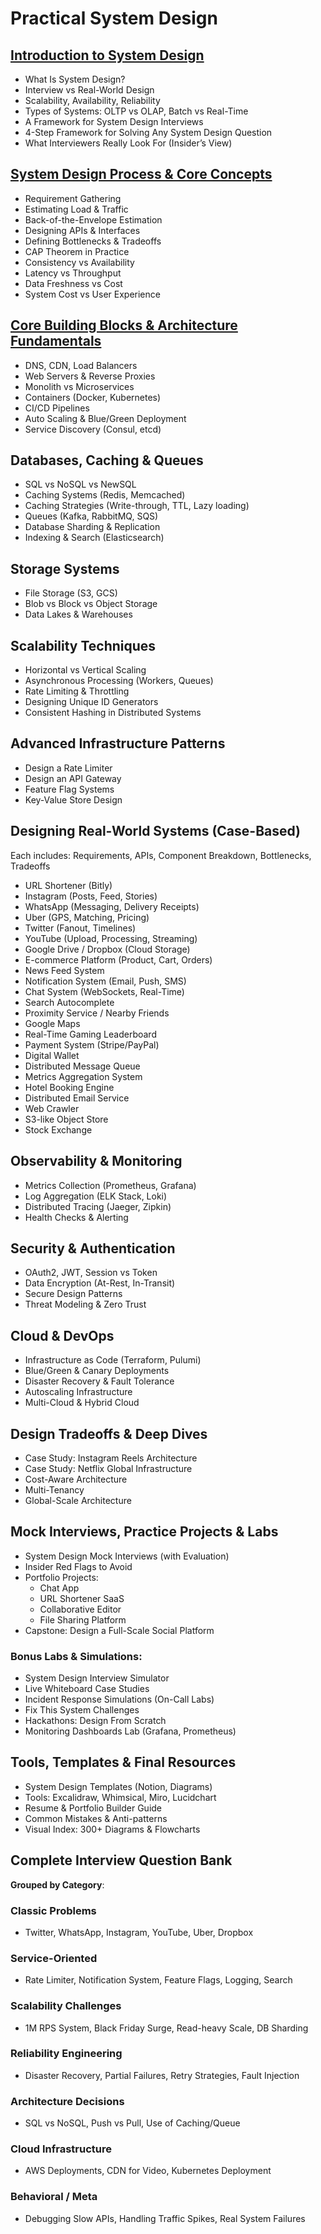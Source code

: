 # Practical System Design
## [Introduction to System Design](./introduction-to-system-design)
- What Is System Design?
- Interview vs Real-World Design
- Scalability, Availability, Reliability
- Types of Systems: OLTP vs OLAP, Batch vs Real-Time
- A Framework for System Design Interviews
- 4-Step Framework for Solving Any System Design Question
- What Interviewers Really Look For (Insider’s View)
## [System Design Process & Core Concepts](./system-design-process-core-concepts)
- Requirement Gathering
- Estimating Load & Traffic
- Back-of-the-Envelope Estimation
- Designing APIs & Interfaces
- Defining Bottlenecks & Tradeoffs
- CAP Theorem in Practice
- Consistency vs Availability
- Latency vs Throughput
- Data Freshness vs Cost
- System Cost vs User Experience
## [Core Building Blocks & Architecture Fundamentals](./core-building-blocks-architecture-fundamentals)
- DNS, CDN, Load Balancers
- Web Servers & Reverse Proxies
- Monolith vs Microservices
- Containers (Docker, Kubernetes)
- CI/CD Pipelines
- Auto Scaling & Blue/Green Deployment
- Service Discovery (Consul, etcd)
## Databases, Caching & Queues
- SQL vs NoSQL vs NewSQL
- Caching Systems (Redis, Memcached)
- Caching Strategies (Write-through, TTL, Lazy loading)
- Queues (Kafka, RabbitMQ, SQS)
- Database Sharding & Replication
- Indexing & Search (Elasticsearch)
## Storage Systems
- File Storage (S3, GCS)
- Blob vs Block vs Object Storage
- Data Lakes & Warehouses
## Scalability Techniques
- Horizontal vs Vertical Scaling
- Asynchronous Processing (Workers, Queues)
- Rate Limiting & Throttling
- Designing Unique ID Generators
- Consistent Hashing in Distributed Systems
## Advanced Infrastructure Patterns
- Design a Rate Limiter
- Design an API Gateway
- Feature Flag Systems
- Key-Value Store Design
## Designing Real-World Systems (Case-Based)
Each includes: Requirements, APIs, Component Breakdown, Bottlenecks, Tradeoffs
- URL Shortener (Bitly)
- Instagram (Posts, Feed, Stories)
- WhatsApp (Messaging, Delivery Receipts)
- Uber (GPS, Matching, Pricing)
- Twitter (Fanout, Timelines)
- YouTube (Upload, Processing, Streaming)
- Google Drive / Dropbox (Cloud Storage)
- E-commerce Platform (Product, Cart, Orders)
- News Feed System
- Notification System (Email, Push, SMS)
- Chat System (WebSockets, Real-Time)
- Search Autocomplete
- Proximity Service / Nearby Friends
- Google Maps
- Real-Time Gaming Leaderboard
- Payment System (Stripe/PayPal)
- Digital Wallet
- Distributed Message Queue
- Metrics Aggregation System
- Hotel Booking Engine
- Distributed Email Service
- Web Crawler
- S3-like Object Store
- Stock Exchange
## Observability & Monitoring
- Metrics Collection (Prometheus, Grafana)
- Log Aggregation (ELK Stack, Loki)
- Distributed Tracing (Jaeger, Zipkin)
- Health Checks & Alerting
## Security & Authentication
- OAuth2, JWT, Session vs Token
- Data Encryption (At-Rest, In-Transit)
- Secure Design Patterns
- Threat Modeling & Zero Trust
## Cloud & DevOps
- Infrastructure as Code (Terraform, Pulumi)
- Blue/Green & Canary Deployments
- Disaster Recovery & Fault Tolerance
- Autoscaling Infrastructure
- Multi-Cloud & Hybrid Cloud
## Design Tradeoffs & Deep Dives
- Case Study: Instagram Reels Architecture
- Case Study: Netflix Global Infrastructure
- Cost-Aware Architecture
- Multi-Tenancy
- Global-Scale Architecture
## Mock Interviews, Practice Projects & Labs
- System Design Mock Interviews (with Evaluation)
- Insider Red Flags to Avoid
- Portfolio Projects:
  - Chat App
  - URL Shortener SaaS
  - Collaborative Editor
  - File Sharing Platform
- Capstone: Design a Full-Scale Social Platform
### Bonus Labs & Simulations:
- System Design Interview Simulator
- Live Whiteboard Case Studies
- Incident Response Simulations (On-Call Labs)
- Fix This System Challenges
- Hackathons: Design From Scratch
- Monitoring Dashboards Lab (Grafana, Prometheus)
## Tools, Templates & Final Resources
- System Design Templates (Notion, Diagrams)
- Tools: Excalidraw, Whimsical, Miro, Lucidchart
- Resume & Portfolio Builder Guide
- Common Mistakes & Anti-patterns
- Visual Index: 300+ Diagrams & Flowcharts
## Complete Interview Question Bank
**Grouped by Category**:
### Classic Problems
- Twitter, WhatsApp, Instagram, YouTube, Uber, Dropbox
### Service-Oriented
- Rate Limiter, Notification System, Feature Flags, Logging, Search
### Scalability Challenges
- 1M RPS System, Black Friday Surge, Read-heavy Scale, DB Sharding
### Reliability Engineering
- Disaster Recovery, Partial Failures, Retry Strategies, Fault Injection
### Architecture Decisions
- SQL vs NoSQL, Push vs Pull, Use of Caching/Queue
### Cloud Infrastructure
- AWS Deployments, CDN for Video, Kubernetes Deployment
### Behavioral / Meta
- Debugging Slow APIs, Handling Traffic Spikes, Real System Failures
